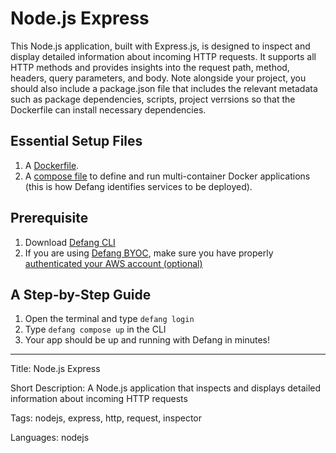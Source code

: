 # Node.js Express

This Node.js application, built with Express.js, is designed to inspect and display detailed information about incoming HTTP requests. It supports all HTTP methods and provides insights into the request path, method, headers, query parameters, and body. Note alongside your project, you should also include a package.json file that includes the relevant metadata such as package dependencies, scripts, project verrsions so that the Dockerfile can install necessary dependencies. 


## Essential Setup Files
1. A [Dockerfile](https://docs.docker.com/develop/develop-images/dockerfile_best-practices/).
2. A [compose file](https://docs.defang.io/docs/concepts/compose) to define and run multi-container Docker applications (this is how Defang identifies services to be deployed).

## Prerequisite
1. Download [Defang CLI](https://github.com/DefangLabs/defang)
2. If you are using [Defang BYOC](https://docs.defang.io/docs/concepts/defang-byoc), make sure you have properly [authenticated your AWS account (optional)](https://docs.aws.amazon.com/cli/latest/userguide/cli-chap-configure.html)

## A Step-by-Step Guide
1. Open the terminal and type `defang login`
2. Type `defang compose up` in the CLI
3. Your app should be up and running with Defang in minutes!

--- 

Title: Node.js Express

Short Description: A Node.js application that inspects and displays detailed information about incoming HTTP requests

Tags: nodejs, express, http, request, inspector

Languages: nodejs
